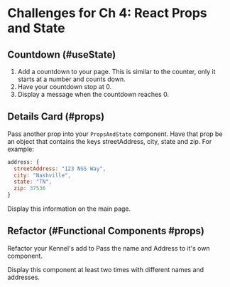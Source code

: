 # Challenges for Ch 4: React Props and State

## Countdown (#useState)
1. Add a countdown to your page.  This is similar to the counter, only it starts at a number and counts down.  
1. Have your countdown stop at 0.  
1. Display a message when the countdown reaches 0.

## Details Card (#props)
Pass another prop into your `PropsAndState` component.  Have that prop be an object that contains the keys streetAddress, city, state and zip.  For example:
```js
address: {
  streetAddress: "123 NSS Way",
  city: "Nashville",
  state: "TN",
  zip: 37536
}
```

Display this information on the main page.

## Refactor (#Functional Components #props)

Refactor your Kennel's add to Pass the name and Address to it's own component.  

Display this component at least two times with different names and addresses.